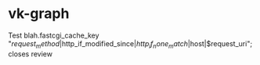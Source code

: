 # vk-graph
Test blah.fastcgi_cache_key "$request_method|$http_if_modified_since|$http_if_none_match|$host|$request_uri";
closes
review
